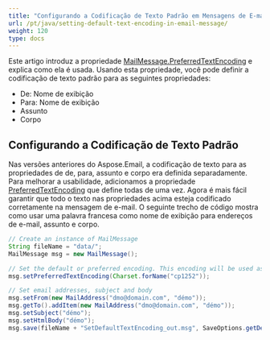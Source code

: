 ```yaml
---
title: "Configurando a Codificação de Texto Padrão em Mensagens de E-mail"
url: /pt/java/setting-default-text-encoding-in-email-message/
weight: 120
type: docs
---
```



Este artigo introduz a propriedade [MailMessage.PreferredTextEncoding](https://apireference.aspose.com/email/java/com.aspose.email/MailMessage#setPreferredTextEncoding\(java.nio.charset.Charset\)) e explica como ela é usada. Usando esta propriedade, você pode definir a codificação de texto padrão para as seguintes propriedades:

- De: Nome de exibição
- Para: Nome de exibição
- Assunto
- Corpo
## **Configurando a Codificação de Texto Padrão**
Nas versões anteriores do Aspose.Email, a codificação de texto para as propriedades de de, para, assunto e corpo era definida separadamente. Para melhorar a usabilidade, adicionamos a propriedade [PreferredTextEncoding](https://apireference.aspose.com/email/java/com.aspose.email/MailMessage#setPreferredTextEncoding\(java.nio.charset.Charset\)) que define todas de uma vez. Agora é mais fácil garantir que todo o texto nas propriedades acima esteja codificado corretamente na mensagem de e-mail. O seguinte trecho de código mostra como usar uma palavra francesa como nome de exibição para endereços de e-mail, assunto e corpo.



~~~Java
// Create an instance of MailMessage
String fileName = "data/";
MailMessage msg = new MailMessage();

// Set the default or preferred encoding. This encoding will be used as the default for the from/to email addresses, subject and body of message.
msg.setPreferredTextEncoding(Charset.forName("cp1252"));

// Set email addresses, subject and body
msg.setFrom(new MailAddress("dmo@domain.com", "démo"));
msg.getTo().addItem(new MailAddress("dmo@domain.com", "démo"));
msg.setSubject("démo");
msg.setHtmlBody("démo");
msg.save(fileName + "SetDefaultTextEncoding_out.msg", SaveOptions.getDefaultMsg());
~~~